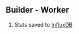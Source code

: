 Builder - Worker
----------------

1. Stats saved to [InfluxDB](https://registry.hub.docker.com/u/tutum/influxdb/)
